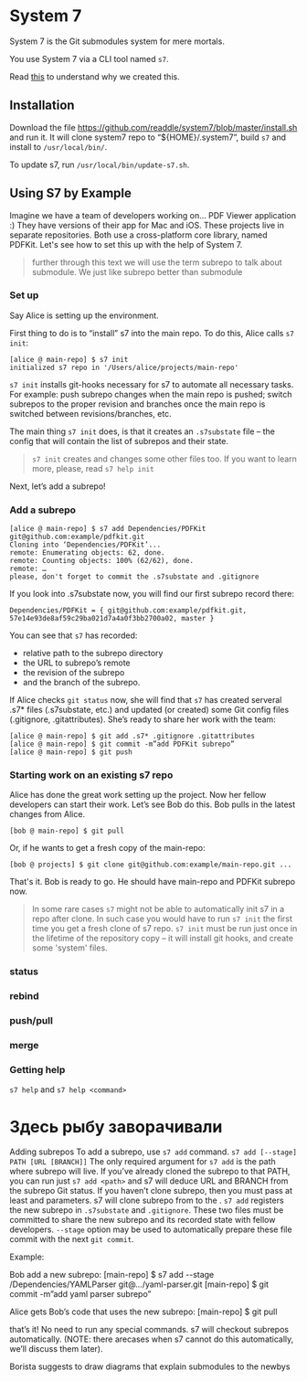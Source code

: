 # System 7

System 7 is the Git submodules system for mere mortals.

You use System 7 via a CLI tool named `s7`.

Read [this](Why%20custom%20submodules%20system.md) to understand why we created this.


## Installation

Download the file https://github.com/readdle/system7/blob/master/install.sh and run it.
It will clone system7 repo to “${HOME}/.system7”, build `s7` and install to `/usr/local/bin/`.

To update s7, run `/usr/local/bin/update-s7.sh`.


## Using S7 by Example

Imagine we have a team of developers working on… PDF Viewer application :)
They have versions of their app for Mac and iOS. These projects live in separate repositories. Both use a cross-platform core library, named PDFKit.
Let's see how to set this up with the help of System 7.

> further through this text we will use the term subrepo to talk about submodule. We just like subrepo better than submodule


### Set up

Say Alice is setting up the environment.

First thing to do is to “install” s7 into the main repo. To do this, Alice calls `s7 init`:

```
[alice @ main-repo] $ s7 init
initialized s7 repo in '/Users/alice/projects/main-repo'
```

`s7 init` installs git-hooks necessary for s7 to automate all necessary tasks. For example: push subrepo changes when the main repo is pushed; switch subrepos to the proper revision and branches once the main repo is switched between revisions/branches, etc.

The main thing `s7 init` does, is that it creates an `.s7substate` file – the config that will contain the list of subrepos and their state.

> `s7 init` creates and changes some other files too. If you want to learn more, please, read `s7 help init`

Next, let’s add a subrepo!


### Add a subrepo

```
[alice @ main-repo] $ s7 add Dependencies/PDFKit git@github.com:example/pdfkit.git
Cloning into ‘Dependencies/PDFKit’...
remote: Enumerating objects: 62, done.
remote: Counting objects: 100% (62/62), done.
remote: …
please, don't forget to commit the .s7substate and .gitignore
```

If you look into .s7substate now, you will find our first subrepo record there:

```
Dependencies/PDFKit = { git@github.com:example/pdfkit.git, 57e14e93de8af59c29ba021d7a4a0f3bb2700a02, master }
```

You can see that `s7` has recorded:
  - relative path to the subrepo directory
  - the URL to subrepo’s remote
  - the revision of the subrepo
  - and the branch of the subrepo.

If Alice checks `git status` now, she will find that `s7` has created serveral .s7* files (.s7substate, etc.) and updated (or created) some Git config files (.gitignore, .gitattributes).
She’s ready to share her work with the team:

```
[alice @ main-repo] $ git add .s7* .gitignore .gitattributes
[alice @ main-repo] $ git commit -m”add PDFKit subrepo”
[alice @ main-repo] $ git push
```

### Starting work on an existing s7 repo

Alice has done the great work setting up the project. Now her fellow developers can start their work. Let’s see Bob do this.
Bob pulls in the latest changes from Alice.

```
[bob @ main-repo] $ git pull
```

Or, if he wants to get a fresh copy of the main-repo:

```
[bob @ projects] $ git clone git@github.com:example/main-repo.git ...
```

That's it. Bob is ready to go. He should have main-repo and PDFKit subrepo now.

> In some rare cases `s7` might not be able to automatically init s7 in a repo after clone.
> In such case you would have to run `s7 init` the first time you get a fresh clone of s7 repo.
> `s7 init` must be run just once in the lifetime of the repository copy – it will install git hooks, and create some 'system' files.


### status

### rebind

### push/pull

### merge

### Getting help

`s7 help` and `s7 help <command>`


# Здесь рыбу заворачивали


Adding subrepos
To add a subrepo, use `s7 add` command.
`s7 add [--stage] PATH [URL [BRANCH]]`
The only required argument for `s7 add` is the path where subrepo will live.
If you’ve already cloned the subrepo to that PATH, you can run just `s7 add <path>` and s7 will deduce URL and BRANCH from the subrepo Git status.
If you haven’t clone subrepo, then you must pass at least <path> and <url> parameters. s7 will clone subrepo from <url> to the <path>.
`s7 add` registers the new subrepo in `.s7substate` and `.gitignore`. These two files must be committed to share the new subrepo and its recorded state with fellow developers. `--stage` option may be used to automatically prepare these file commit with the next `git commit`.

Example:

Bob add a new subrepo:
	[main-repo] $ s7 add --stage /Dependencies/YAMLParser git@.../yaml-parser.git
	[main-repo] $ git commit -m”add yaml parser subrepo”

Alice gets Bob’s code that uses the new subrepo:
	[main-repo] $ git pull

that’s it! No need to run any special commands. s7 will checkout subrepos automatically. (NOTE: there arecases when s7 cannot do this automatically, we’ll discuss them later).


Borista suggests to draw diagrams that explain submodules to the newbys

